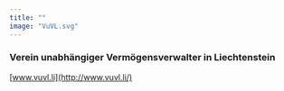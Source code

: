 ```yaml
---
title: ""
image: "VuVL.svg"
---
```


### Verein unabhängiger Vermögensverwalter in Liechtenstein

[www.vuvl.li](http://www.vuvl.li/)



